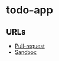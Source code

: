 # todo-app
 ## URLs
  - [Pull-request](https://github.com/BianQt/todo-app/pull/5) 
  - [Sandbox](https://codesandbox.io/s/mutable-snow-hsi87)
